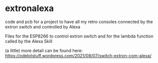 # extronalexa
code and pcb for a project to have all my retro consoles connected by the extron switch and controlled by Alexa

Files for the ESP8266 to control extron switch and for the lambda function called by the Alexa Skill

(a little) more detail can be found here: https://odelotstuff.wordpress.com/2021/08/07/switch-extron-com-alexa/

